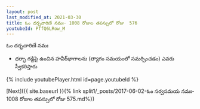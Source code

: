 ```yaml
---
layout: post
last_modified_at: 2021-03-30
title: ఓం దర్భచారిణే నమః- 1008 రోజుల తపస్సులో రోజు  576
youtubeId: PffQ6LRow_M
---
```

 
 
 ఓం దర్భచారిణే నమః  
 
 -  ధర్భా గడ్డిపై ఉంచిన హవీర్‌భాగాలను (త్యాగం సమయంలో సమర్పించడం) ఎవరు స్వీకరిస్తారు 
 
  
 
  
 
 
 
 
 
 


{% include youtubePlayer.html id=page.youtubeId %}
 
[Next]({{ site.baseurl }}{% link  split1/_posts/2017-06-02-ఓం సర్వసమయ నమః- 1008 రోజుల తపస్సులో రోజు  575.md%})
 
